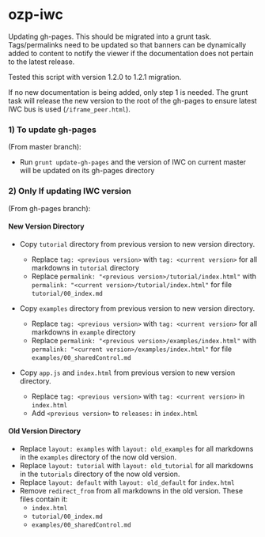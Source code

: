# ozp-iwc
Updating gh-pages. This should be migrated into a grunt task. Tags/permalinks need to be updated so that banners 
can be dynamically added to content to notify the viewer if the documentation does not pertain to the latest release.

Tested this script with version 1.2.0 to 1.2.1 migration.

If no new documentation is being added, only step 1 is needed. The grunt task will release the new version to the root of the 
gh-pages to ensure latest IWC bus is used (`/iframe_peer.html`).

### 1) To update gh-pages

(From master branch):

* Run `grunt update-gh-pages` and the version of IWC on current master will be updated on its gh-pages directory


### 2) Only If updating IWC version
(From gh-pages branch):
#### New Version Directory
* Copy `tutorial` directory from previous version to new version directory.
  * Replace `tag: <previous version>` with `tag: <current version>` for all markdowns in `tutorial` directory
  * Replace `permalink: "<previous version>/tutorial/index.html"` with `permalink: "<current version>/tutorial/index.html"` for file `tutorial/00_index.md`

* Copy `examples` directory from previous version to new version directory.
  * Replace `tag: <previous version>` with  `tag: <current version>` for all markdowns in `example` directory
  * Replace `permalink: "<previous version>/examples/index.html"` with `permalink: "<current version>/examples/index.html"` for file `examples/00_sharedControl.md`

* Copy `app.js` and `index.html` from previous version to new version directory.
  * Replace `tag: <previous version>` with `tag: <current version>` in `index.html`
  * Add `<previous version>` to `releases:`  in `index.html`

#### Old Version Directory
* Replace `layout: examples` with `layout: old_examples` for all markdowns in the `examples` directory of the now old version.
* Replace `layout: tutorial` with  `layout: old_tutorial` for all markdowns in the `tutorials` directory of the now old version.
* Replace `layout: default` with `layout: old_default` for `index.html`
* Remove `redirect_from` from all markdowns in the old version. These files contain it:
  * `index.html`
  * `tutorial/00_index.md`
  * `examples/00_sharedControl.md`
